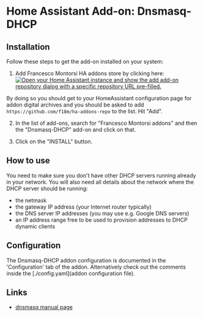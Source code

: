 # Home Assistant Add-on: Dnsmasq-DHCP

## Installation

Follow these steps to get the add-on installed on your system:

1. Add Francesco Montorsi HA addons store by clicking here: [![Open your Home Assistant instance and show the add add-on repository dialog with a specific repository URL pre-filled.](https://my.home-assistant.io/badges/supervisor_add_addon_repository.svg)](https://my.home-assistant.io/redirect/supervisor_add_addon_repository/?repository_url=https%3A%2F%2Fgithub.com%2Ff18m%2Fha-addons-repo)

By doing so you should get to your HomeAssistant configuration page for addon digital archives and you should be asked to add `https://github.com/f18m/ha-addons-repo` to the list. Hit "Add".

2. In the list of add-ons, search for "Francesco Montorsi addons" and then the "Dnsmasq-DHCP" add-on and click on that.

3. Click on the "INSTALL" button.

## How to use

You need to make sure you don't have other DHCP servers running already in your network.
You will also need all details about the network where the DHCP server should be running:

* the netmask
* the gateway IP address (your Internet router typically)
* the DNS server IP addresses (you may use e.g. Google DNS servers)
* an IP address range free to be used to provision addresses to DHCP dynamic clients

## Configuration

The Dnsmasq-DHCP addon configuration is documented in the 'Configuration' tab of the
addon. 
Alternatively check out the comments inside the [./config.yaml](addon configuration file).

## Links

- [dnsmasq manual page](https://thekelleys.org.uk/dnsmasq/docs/dnsmasq-man.html)
